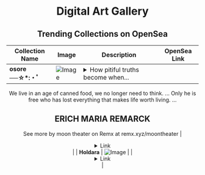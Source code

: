 <div align="center">

# Digital Art Gallery

## Trending Collections on OpenSea

| Collection Name                       | Image                                                                                     | Description                       | OpenSea Link                                                                                          |
|---------------------------------------|-------------------------------------------------------------------------------------------|-----------------------------------|--------------------------------------------------------------------------------------------------------|
| **osore ──☆*:・ﾟ** | ![Image](https://i.seadn.io/s/raw/files/d5a7dfb0ab4cf288eda855c7be2feb4c.jpg?w=500&auto=format?w=200&auto=format) | <details><summary>How pitiful truths become when...</summary>How pitiful truths become when you speak them out loud. ...
We live in an age of canned food, we no longer need to think. ...
Only he is free who has lost everything that makes life worth living. ...

ERICH MARIA REMARCK
--
See more by moon theater on Remx at remx.xyz/moontheater</details> | <details><summary>Link</summary>[osore ──☆*:・ﾟ](https://opensea.io/collection/osore)</details> |
| **Holdara** | ![Image](https://i.seadn.io/s/raw/files/2eab4ff23cd88e76e98f39271f15a44f.png?w=500&auto=format?w=200&auto=format) |  | <details><summary>Link</summary>[Holdara](https://opensea.io/collection/holdara-3)</details> |

</div>